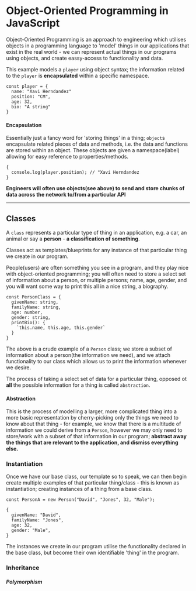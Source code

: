 # Object-Oriented Programming in JavaScript

Object-Oriented Programming is an approach to engineering which utilises objects in a programming language to 'model' things in our applications that exist in the real world - we can represent actual things in our programs using objects, and create eassy-access to functionality and data.

This example models a `player` using object syntax; the information related to the `player` is __encapsulated__ within a specific namespace.
```
const player = {
  name: "Xavi Herndandez"
  position: "CM",
  age: 32,
  bio: "A string"
}
```

#### Encapsulation
Essentially just a fancy word for 'storing things' in a thing; `object`s encapsulate related pieces of data and methods, i.e. the data and functions are stored within an object. These objects are given a namespace(label) allowing for easy reference to properties/methods.

```
{
  console.log(player.position); // "Xavi Herndandez
}
```

**Engineers will often use objects(see above) to send and store chunks of data across the network to/from a particular API**

---

## Classes
A `class` represents a particular type of thing in an application, e.g. a car, an animal or say a **person** - **a classification of something**. 

Classes act as templates/blueprints for any instance of that particular thing we create in our program.

People(users) are often something you see in a program, and they play nice with object-oriented programming; you will often need to store a select set of information about a person, or multiple persons; name, age, gender, and you will want some way to print this all in a nice string, a biography.

```
const PersonClass = {
  givenName: string,
  familyName: string,
  age: number,
  gender: string,
  printBio(): {
    `this.name, this.age, this.gender`
  }
}
```

The above is a crude example of a `Person` class; we store a subset of information about a person(the information we need), and we attach functionality to our class which allows us to print the information whenever we desire.

The process of taking a select set of data for a particular thing, opposed ot __all__ the possible information for a thing is called `abstraction`.

#### Abstraction
This is the process of modelling a larger, more complicated thing into a more basic representation by cherry-picking only the things we need to know about that thing - for example, we know that there is a multitude of information we could derive from a `Person`, however we may only need to store/work with a subset of that information in our program; **abstract away the things that are relevant to the application, and dismiss everything else.**


### Instantiation
Once we have our base class, our template so to speak, we can then begin create multiple examples of that particular thing/class - this is known as instantiation; creating instances of a thing from a base class.

```
const PersonA = new Person("David", "Jones", 32, "Male");

{
  givenName: "David",
  familyName: "Jones",
  age: 32,
  gender: "Male",
}

```

The instances we create in our program utilise the functionality declared in the base class, but become their own identifiable 'thing' in the program.


### Inheritance

##### Polymorphism